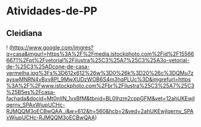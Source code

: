 # Atividades-de-PP

## Cleidiana 


! (https://www.google.com/imgres?q=casa&imgurl=https%3A%2F%2Fmedia.istockphoto.com%2Fid%2F155666671%2Fpt%2Fvetorial%2Filustra%25C3%25A7%25C3%25A3o-vetorial-de-%25C3%25ADcone-de-casa-vermelha.jpg%3Fs%3D612x612%26w%3D0%26k%3D20%26c%3DQMu7zayswMNRN4vBxy8Pl_9MwXUDzWOB6S4m3hqPLUc%3D&imgrefurl=https%3A%2F%2Fwww.istockphoto.com%2Fbr%2Filustra%25C3%25A7%25C3%25B5es%2Fcasa-fachada&docid=Mt0nIIN_1vxBfM&tbnid=BL0Ihzm2cppGFM&vet=12ahUKEwjlqernv_SPAxWjupUCHc-RJMQQM3oECBwQAA..i&w=612&h=560&hcb=2&ved=2ahUKEwjlqernv_SPAxWjupUCHc-RJMQQM3oECBwQAA)
